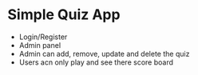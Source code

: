 # Simple Quiz App

- Login/Register
- Admin panel
- Admin can add, remove, update and delete the quiz
- Users acn only play and see there score board
